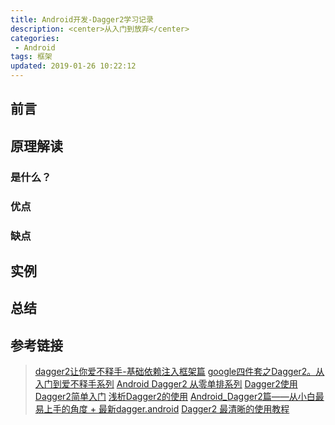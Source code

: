 ```yaml
---
title: Android开发-Dagger2学习记录
description: <center>从入门到放弃</center>
categories:
 - Android
tags: 框架
updated: 2019-01-26 10:22:12
---
```


## 前言

>

## 原理解读

### 是什么？

>

### 优点

>

### 缺点

>

## 实例

>

## 总结

>

## 参考链接

> [dagger2让你爱不释手-基础依赖注入框架篇](<https://www.jianshu.com/p/cd2c1c9f68d4>)
> [google四件套之Dagger2。从入门到爱不释手系列](https://juejin.im/post/5d6f3e47f265da03aa258c72)
> [Android Dagger2 从零单排系列](<https://www.jianshu.com/p/7ee1a1100fab>)
> [Dagger2使用](<https://www.jianshu.com/p/c985e3f262f2>)
> [Dagger2简单入门](https://www.jianshu.com/p/0a3103c4b055)
> [浅析Dagger2的使用](https://www.cnblogs.com/all88/p/5788556.html)
> [Android_Dagger2篇——从小白最易上手的角度 + 最新dagger.android](https://www.jianshu.com/p/22c397354997/)
> [Dagger2 最清晰的使用教程](https://www.jianshu.com/p/24af4c102f62)


